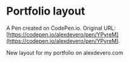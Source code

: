 # Portfolio layout

A Pen created on CodePen.io. Original URL: [https://codepen.io/alexdevero/pen/YPyreM](https://codepen.io/alexdevero/pen/YPyreM).

New layout for my portfolio on alexdevero.com